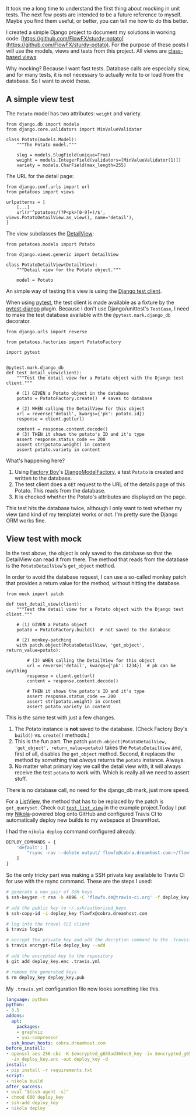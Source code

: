 <!-- 
.. title: Mocking database calls in Django view tests
.. slug: mocking-database-calls-when-testing-django-views
.. date: 2017-03-18 17:42:01 UTC-06:00
.. tags: travis ci, ssh, rsync, nikola, deployment, draft
.. category: 
.. link: 
.. description: 
.. type: text
-->

It took me a long time to understand the first thing about mocking in unit tests. The next few posts are intended to be a future reference to myself. Maybe you find them useful, or better, you can tell me how to do this better.

I created a simple Django project to document my solutions in working code: [https://github.com/FlowFX/sturdy-potato](https://github.com/FlowFX/sturdy-potato). For the purpose of these posts I will use the models, views and tests from this project. All views are [class-based views](https://docs.djangoproject.com/en/1.10/ref/class-based-views/).

Why mocking? Because I want fast tests. Database calls are especially slow, and for many tests, it is not necessary to actually write to or load from the database. So I want to avoid these.

## A simple view test
The <code>Potato</code> model has two attributes: <code>weight</code> and variety.

    from django.db import models
    from django.core.validators import MinValueValidator
    
    class Potato(models.Model):
        """The Potato model."""
    
        slug = models.SlugField(unique=True)
        weight = models.IntegerField(validators=[MinValueValidator(1)])
        variety = models.CharField(max_length=255)

The URL for the detail page:

    from django.conf.urls import url
    from potatoes import views
    
    urlpatterns = [
        [...]
        url(r'^potatoes/(?P<pk>[0-9]+)/$', views.PotatoDetailView.as_view(), name='detail'),
    ]

The view subclasses the [DetailView](http://ccbv.co.uk/projects/Django/1.10/django.views.generic.detail/DetailView/):

    from potatoes.models import Potato
    
    from django.views.generic import DetailView
    
    class PotatoDetailView(DetailView):
        """Detail view for the Potato object."""
        
        model = Potato


An simple way of testing this view is using the [Django test client](https://docs.djangoproject.com/en/1.10/topics/testing/tools/#the-test-client).

When using [pytest](http://doc.pytest.org/en/latest/), the test client is made available as a fixture by the [pytest-django](https://pytest-django.readthedocs.io/en/latest/) plugin. Because I don't use Django/unittest's <code>TestCase</code>, I need to make the test database available with the <code>@pytest.mark.django_db</code> decorator.

    from django.urls import reverse
    
    from potatoes.factories import PotatoFactory
    
    import pytest
    
    
    @pytest.mark.django_db
    def test_detail_view(client):
        """Test the detail view for a Potato object with the Django test client."""
    
        # (1) GIVEN a Potato object in the database
        potato = PotatoFactory.create()  # saves to database
    
        # (2) WHEN calling the DetailView for this object
        url = reverse('detail', kwargs={'pk': potato.id})
        response = client.get(url)
    
        content = response.content.decode()
        # (3) THEN it shows the potato's ID and it's type
        assert response.status_code == 200
        assert str(potato.weight) in content
        assert potato.variety in content

What's happening here?
  
1. Using [Factory Boy](https://factoryboy.readthedocs.io/en/latest/index.html)'s [DjangoModelFactory](https://factoryboy.readthedocs.io/en/latest/orms.html#django), a test <code>Potato</code> is created and written to the database.
2. The test client does a <code>GET</code> request to the URL of the details page of this Potato. This reads from the database.
3. It is checked whether the Potato's attributes are displayed on the page.

This test hits the database twice, although I only want to test whether my view (and kind of my template) works or not. I'm pretty sure the Django ORM works fine.

## View test with mock
In the test above, the object is only saved to the database so that the DetailView can read it from there. The method that reads from the database is the <code>PotatoDetailView</code>'s <code>get_object</code> method.

In order to avoid the database request, I can use a so-called monkey patch that provides a return value for the method, without hitting the database.


    from mock import patch
    
    def test_detail_view(client):
        """Test the detail view for a Potato object with the Django test client."""
    
        # (1) GIVEN a Potato object
        potato = PotatoFactory.build()  # not saved to the database

        # (2) monkey-patching    
        with patch.object(PotatoDetailView, 'get_object', return_value=potato):
        
            # (3) WHEN calling the DetailView for this object
            url = reverse('detail', kwargs={'pk': 1234})  # pk can be anything
            response = client.get(url)
            content = response.content.decode()
            
            # THEN it shows the potato's ID and it's type
            assert response.status_code == 200
            assert str(potato.weight) in content
            assert potato.variety in content

This is the same test with just a few changes.

1. The Potato instance is **not** saved to the database. (Check Factory Boy's <code>build()</code> vs. <code>create()</code> methods.)
2. This is the fun part. The patch <code>patch.object(PotatoDetailView, 'get_object', return_value=potato)</code>
takes the <code>PotatoDetailView</code> and, first of all, disables the <code>get_object</code> method. Second, it replaces the method by something that _always_ returns the <code>potato</code> instance. Always.
3. No matter what primary key we call the detail view with, it will always receive the test <code>potato</code> to work with. Which is really all we need to assert stuff.

There is no database call, no need for the django_db mark, just more speed.

For a [ListView](http://ccbv.co.uk/projects/Django/1.10/django.views.generic.list/ListView/), the method that has to be replaced by the patch is <code>get_queryset</code>. Check out [<code>test_list_view</code>](https://github.com/FlowFX/sturdy-potato/blob/master/tests/test_views_with_mocks.py#L32) in the example project.Today I put my [Nikola](https://getnikola.com/)-powered blog onto GitHub and configured Travis CI to automatically deploy new builds to my webspace at DreamHost.

I had the `nikola deploy` command configured already.

```python
DEPLOY_COMMANDS = {
    'default': [
        "rsync -rav --delete output/ flowfx@cobra.dreamhost.com:~/flowfx.de/",
    ]
}
```

So the only tricky part was making a SSH private key available to Travis CI for use with the rsync command. These are the steps I used:

```bash
# generate a new pair of SSH keys
$ ssh-keygen -t rsa -b 4096 -C 'flowfx.de@travis-ci.org' -f deploy_key

# add the public key to ~/.ssh/authorized_keys
$ ssh-copy-id -i deploy_key flowfx@cobra.dreamhost.com

# log into the travel CLI client
$ travis login

# encrypt the private key and add the decrytion command to the .travis.yml
$ travis encrypt-file deploy_key --add

# add the encrypted key to the repository
$ git add deploy_key.enc .travis.yml

# remove the generated keys
$ rm deploy_key deploy_key.pub
```
    
My `.travis.yml` configuration file now looks something like this.

```yaml
language: python
python:
- 3.5
addons:
  apt:
    packages:
    - graphviz
    - yui-compressor
  ssh_known_hosts: cobra.dreamhost.com
before_install:
- openssl aes-256-cbc -K $encrypted_g658ad365ec9_key -iv $encrypted_g658ad365ec9_iv
  -in deploy_key.enc -out deploy_key -d
install:
- pip install -r requirements.txt
script:
- nikola build
after_success:
- eval "$(ssh-agent -s)"
- chmod 600 deploy_key
- ssh-add deploy_key
- nikola deploy
```